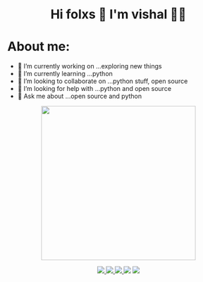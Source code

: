 <h1 align='center'>
  Hi folxs 👋 I'm vishal 👨‍💻
</h1>

<h1>About me:</h1>

- 🔭 I’m currently working on ...exploring new things
- 🌱 I’m currently learning ...python
- 👯 I’m looking to collaborate on ...python stuff, open source
- 🤔 I’m looking for help with ...python and open source
- 💬 Ask me about ...open source and python
<p align='center'>
  <a href="#"><img src="https://github-readme-stats.vercel.app/api?username=imvisp&show_icons=true&count_private=true&theme=dark" width="350"></a>
</p>

<p align="center">
   <a href="https://twitter.com/imvishp">
    <img src=https://img.shields.io/badge/Twitter-1DA1F2?style=for-the-badge&logo=twitter&logoColor=white />
   </a>
   <a href="https://www.instagram.com/imvishp">
    <img src=https://img.shields.io/badge/Instagram-E4405F?style=for-the-badge&logo=instagram&logoColor=white />
   </a>
   <a href="https://www.linkedin.com/in/vishal-patadia-698781200">
    <img src=https://img.shields.io/badge/LinkedIn-0077B5?style=for-the-badge&logo=linkedin&logoColor=white />
   </a>
   <a herf="https://dev.to/imvisp">
    <img src=https://img.shields.io/badge/dev.to-0A0A0A?style=for-the-badge&logo=dev.to&logoColor=white />
   </a>
   <a href="mail.to:thevpro25@gmail.com">
    <img src=https://img.shields.io/badge/Gmail-D14836?style=for-the-badge&logo=gmail&logoColor=white>
</p>
